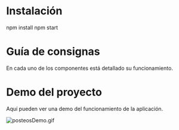 # Instalación

npm install
npm start

# Guía de consignas

En cada uno de los componentes está detallado su funcionamiento.

# Demo del proyecto

Aquí pueden ver una demo del funcionamiento de la aplicación.

![posteosDemo.gif]()
